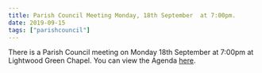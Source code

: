 ```yaml
---
title: Parish Council Meeting Monday, 18th September  at 7:00pm.
date: 2019-09-15
tags: ["parishcouncil"]
---
```


There is a Parish Council meeting on Monday 18th September at 7:00pm at Lightwood Green Chapel. You can view the Agenda [here](https://drive.google.com/open?id=1tswD3UtCSqUko4C3vF62d93lG3otQ7q6).
